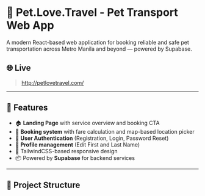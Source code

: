# 🐾 Pet.Love.Travel - Pet Transport Web App

A modern React-based web application for booking reliable and safe pet transportation across Metro Manila and beyond — powered by Supabase.

## 🌐 Live 
> http://petlovetravel.com/

---

## 🚀 Features

- 🏠 **Landing Page** with service overview and booking CTA
- 📍 **Booking system** with fare calculation and map-based location picker
- 👤 **User Authentication** (Registration, Login, Password Reset)
- 🧾 **Profile management** (Edit First and Last Name)
- 💅 TailwindCSS-based responsive design
- 📦 Powered by **Supabase** for backend services

---

## 📁 Project Structure

